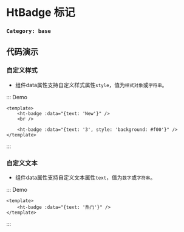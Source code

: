 # HtBadge 标记

### `Category: base`

## 代码演示

### 自定义样式

- 组件data属性支持自定义样式属性`style`，值为`样式对象`或`字符串`。

::: Demo
```vue demo
<template>
    <ht-badge :data="{text: 'New'}" />
    <br />

    <ht-badge :data="{text: '3', style: 'background: #f00'}" />
</template>
```
:::



### 自定义文本

- 组件data属性支持自定义文本属性`text`，值为`数字`或`字符串`。

::: Demo
```vue demo
<template>
    <ht-badge :data="{text: '热门'}" />
</template>
```
:::